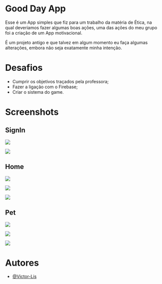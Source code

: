 
# Good Day App

Esse é um App simples que fiz para um trabalho da matéria de Ética, na qual deveriamos fazer algumas boas ações, uma das ações do meu grupo foi a criação de um App motivacional.

É um projeto antigo e que talvez em algum momento eu faça algumas alterações, embora não seja exatamente minha intenção.

# Desafios

- Cumprir os objetivos traçados pela professora;
- Fazer a ligação com o Firebase;
- Criar o sistema do game.

# Screenshots

## SignIn

![](https://github.com/Victor-Lis/Good-Day-App/blob/master/src/ProjectImages/Login.jpg)

![](https://github.com/Victor-Lis/Good-Day-App/blob/master/src/ProjectImages/Login%20Loading.jpg)

## Home 

![](https://github.com/Victor-Lis/Good-Day-App/blob/master/src/ProjectImages/Home1.jpg)

![](https://github.com/Victor-Lis/Good-Day-App/blob/master/src/ProjectImages/Home2.jpg)

![](https://github.com/Victor-Lis/Good-Day-App/blob/master/src/ProjectImages/Home3.jpg)

## Pet

![](https://github.com/Victor-Lis/Good-Day-App/blob/master/src/ProjectImages/Pet1.jpg)

![](https://github.com/Victor-Lis/Good-Day-App/blob/master/src/ProjectImages/Pet2.jpg)

![](https://github.com/Victor-Lis/Good-Day-App/blob/master/src/ProjectImages/Pet3.jpg)

# Autores

- [@Victor-Lis](https://github.com/Victor-Lis)
